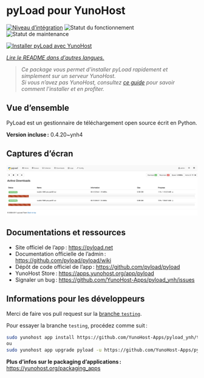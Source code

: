 <!--
Nota bene : ce README est automatiquement généré par <https://github.com/YunoHost/apps/tree/master/tools/readme_generator>
Il NE doit PAS être modifié à la main.
-->

# pyLoad pour YunoHost

[![Niveau d’intégration](https://dash.yunohost.org/integration/pyload.svg)](https://dash.yunohost.org/appci/app/pyload) ![Statut du fonctionnement](https://ci-apps.yunohost.org/ci/badges/pyload.status.svg) ![Statut de maintenance](https://ci-apps.yunohost.org/ci/badges/pyload.maintain.svg)

[![Installer pyLoad avec YunoHost](https://install-app.yunohost.org/install-with-yunohost.svg)](https://install-app.yunohost.org/?app=pyload)

*[Lire le README dans d'autres langues.](./ALL_README.md)*

> *Ce package vous permet d’installer pyLoad rapidement et simplement sur un serveur YunoHost.*  
> *Si vous n’avez pas YunoHost, consultez [ce guide](https://yunohost.org/install) pour savoir comment l’installer et en profiter.*

## Vue d’ensemble

PyLoad est un gestionnaire de téléchargement open source écrit en Python.


**Version incluse :** 0.4.20~ynh4

## Captures d’écran

![Capture d’écran de pyLoad](./doc/screenshots/sample.png)

## Documentations et ressources

- Site officiel de l’app : <https://pyload.net>
- Documentation officielle de l’admin : <https://github.com/pyload/pyload/wiki>
- Dépôt de code officiel de l’app : <https://github.com/pyload/pyload>
- YunoHost Store : <https://apps.yunohost.org/app/pyload>
- Signaler un bug : <https://github.com/YunoHost-Apps/pyload_ynh/issues>

## Informations pour les développeurs

Merci de faire vos pull request sur la [branche `testing`](https://github.com/YunoHost-Apps/pyload_ynh/tree/testing).

Pour essayer la branche `testing`, procédez comme suit :

```bash
sudo yunohost app install https://github.com/YunoHost-Apps/pyload_ynh/tree/testing --debug
ou
sudo yunohost app upgrade pyload -u https://github.com/YunoHost-Apps/pyload_ynh/tree/testing --debug
```

**Plus d’infos sur le packaging d’applications :** <https://yunohost.org/packaging_apps>
